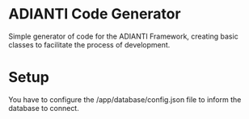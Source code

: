 # ADIANTI Code Generator
Simple generator of code for the ADIANTI Framework, creating basic classes to facilitate the process of development.

# Setup
You have to configure the /app/database/config.json file to inform the database to connect.
